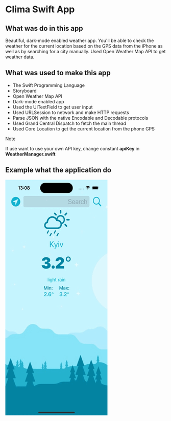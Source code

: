 #  Clima Swift App

## What was do in this app

Beautiful, dark-mode enabled weather app. You'll be able to check the weather for the current location based on the GPS data from the iPhone as well as by searching for a city manually. Used Open Weather Map API to get weather data. 

## What was used to make this app

* The Swift Programming Language
* Storyboard
* Open Weather Map API
* Dark-mode enabled app
* Used the UITextField to get user input
* Used URLSession to network and make HTTP requests
* Parse JSON with the native Encodable and Decodable protocols
* Used Grand Central Dispatch to fetch the main thread
* Used Core Location to get the current location from the phone GPS

> [!NOTE]
> If use want to use your own API key, change constant **apiKey** in **WeatherManager.swift**

## Example what the application do

![Clima app example of work.](Documentation/clima_screenrecord.gif)
